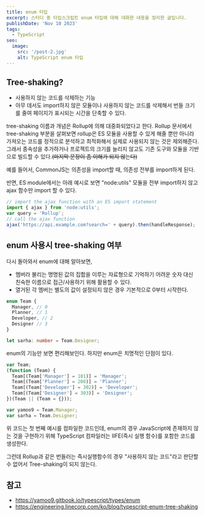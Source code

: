 ```yaml
---
title: enum 타입
excerpt: 스터디 중 타입스크립트 enum 타입에 대해 대화한 내용을 정리한 글입니다.
publishDate: 'Nov 10 2023'
tags:
  - TypeScript
seo:
  image:
    src: '/post-2.jpg'
    alt: TypeScript enum 타입
---
```


## Tree-shaking?

- 사용하지 않는 코드를 삭제하는 기능
- 아무 데서도 import하지 않은 모듈이나 사용하지 않는 코드를 삭제해서 번들 크기를 줄여 페이지가 표시되는 시간을 단축할 수 있다.

tree-shaking 이름과 개념은 Rollup에 의해 대중화되었다고 한다.
Rollup 문서에서 tree-shaking 부분을 살펴보면 rollup은 ES 모듈을 사용할 수 있게 해줄 뿐만 아니라 가져오는 코드를 정적으로 분석하고 최적화해서 실제로 사용되지 않는 것은 제외해준다. 그래서 종속성을 추가하거나 프로젝트의 크기를 늘리지 않고도 기존 도구와 모듈을 기반으로 빌드할 수 있다.~~(마지막 문장이 좀 이해가 되지 않는다)~~

예를 들어서, CommonJS는 의존성을 import할 때, 의존성 전부를 import하게 된다.

반면, ES module에서는 아래 예시로 보면 "node:utils" 모듈을 전부 import하지 않고 ajax 함수만 import 할 수 있다.

```js
// import the ajax function with an ES import statement
import { ajax } from 'node:utils';
var query = 'Rollup';
// call the ajax function
ajax('https://api.example.com?search=' + query).then(handleResponse);
```

## enum 사용시 tree-shaking 여부

다시 돌아와서 enum에 대해 알아보면,

- 멤버라 불리는 명명된 값의 집합을 이루는 자료형으로 기억하기 어려운 숫자 대신 친숙한 이름으로 접근/사용하기 위해 활용할 수 있다.
- 열거된 각 멤버는 별도의 값이 설정되지 않은 경우 기본적으로 0부터 시작한다.

```ts
enum Team {
  Manager, // 0
  Planner, // 1
  Developer, // 2
  Designer // 3
}

let sarha: number = Team.Designer;
```

enum의 기능만 보면 편리해보인다. 하지만 enum은 치명적인 단점이 있다.

```ts
var Team;
(function (Team) {
  Team[(Team['Manager'] = 101)] = 'Manager';
  Team[(Team['Planner'] = 208)] = 'Planner';
  Team[(Team['Developer'] = 302)] = 'Developer';
  Team[(Team['Designer'] = 303)] = 'Designer';
})(Team || (Team = {}));

var yamoo9 = Team.Manager;
var sarha = Team.Designer;
```

위 코드는 첫 번째 예시를 컴파일한 코드인데, enum의 경우 JavaScript에 존재하지 않는 것을 구현하기 위해 TypeScript 컴파일러는 IIFE(즉시 실행 함수)를 포함한 코드를 생성한다.

그런데 Rollup과 같은 번들러는 즉시실행함수의 경우 "사용하지 않는 코드"라고 판단할 수 없어서 Tree-shaking이 되지 않는다.

## 참고

- https://yamoo9.gitbook.io/typescript/types/enum
- https://engineering.linecorp.com/ko/blog/typescript-enum-tree-shaking
